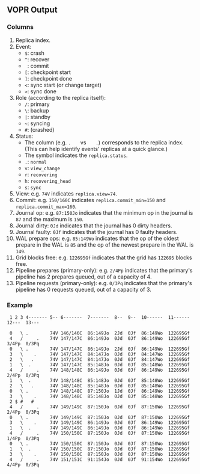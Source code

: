 ## VOPR Output

### Columns

1. Replica index.
2. Event:
    - `$`: crash
    - `^`: recover
    - ` `: commit
    - `[`: checkpoint start
    - `]`: checkpoint done
    - `<`: sync start (or change target)
    - `>`: sync done
3. Role (according to the replica itself):
    - `/`: primary
    - `\`: backup
    - `|`: standby
    - `~`: syncing
    - `#`: (crashed)
4. Status:
    - The column (e.g. `.   ` vs `   .`) corresponds to the replica index. (This can help identify events' replicas at a quick glance.)
    - The symbol indicates the `replica.status`.
    - `.`: `normal`
    - `v`: `view_change`
    - `r`: `recovering`
    - `h`: `recovering_head`
    - `s`: `sync`
5. View: e.g. `74V` indicates `replica.view=74`.
6. Commit: e.g. `150/160C` indicates `replica.commit_min=150` and `replica.commit_max=160`.
7. Journal op: e.g. `87:150Jo` indicates that the minimum op in the journal is `87` and the maximum is `150`.
8. Journal dirty: `0Jd` indicates that the journal has 0 dirty headers.
9. Journal faulty: `0Jf` indicates that the journal has 0 faulty headers.
10. WAL prepare ops: e.g. `85:149Wo` indicates that the op of the oldest prepare in the WAL is `85` and the op of the newest prepare in the WAL is `149`.
11. Grid blocks free: e.g. `122695Gf` indicates that the grid has `122695` blocks free.
12. Pipeline prepares (primary-only): e.g. `2/4Pp` indicates that the primary's pipeline has 2 prepares queued, out of a capacity of 4.
13. Pipeline requests (primary-only): e.g. `0/3Pq` indicates that the primary's pipeline has 0 requests queued, out of a capacity of 3.

### Example

```
 1 2 3 4------- 5-- 6-------  7-------  8--  9--  10------  11------   12---  13---

 0   \ .        74V 146/146C  86:149Jo  2Jd  0Jf  86:149Wo  122695Gf
 4   /     .    74V 147/147C  86:149Jo  0Jd  0Jf  86:149Wo  122695Gf   3/4Pp  0/3Pq
 0   \ .        74V 147/147C  86:149Jo  2Jd  0Jf  86:149Wo  122695Gf
 3   \    .     74V 147/147C  84:147Jo  0Jd  0Jf  84:147Wo  122695Gf
 2   \   .      74V 147/147C  84:147Jo  0Jd  0Jf  84:147Wo  122695Gf
 1   \  .       74V 147/147C  85:148Jo  0Jd  0Jf  85:148Wo  122695Gf
 4   /     .    74V 148/148C  86:149Jo  0Jd  0Jf  86:149Wo  122695Gf   2/4Pp  0/3Pq
 1   \  .       74V 148/148C  85:148Jo  0Jd  0Jf  85:148Wo  122695Gf
 2   \   .      74V 148/148C  85:148Jo  0Jd  0Jf  85:148Wo  122695Gf
 0   \ .        74V 148/148C  87:150Jo  1Jd  0Jf  86:149Wo  122695Gf
 3   \    .     74V 148/148C  85:148Jo  0Jd  0Jf  85:148Wo  122695Gf
 2 $ #   #
 4   /     .    74V 149/149C  87:150Jo  0Jd  0Jf  87:150Wo  122695Gf   2/4Pp  0/3Pq
 0   \ .        74V 149/149C  87:150Jo  0Jd  0Jf  87:150Wo  122695Gf
 3   \    .     74V 149/149C  86:149Jo  0Jd  0Jf  86:149Wo  122695Gf
 1   \  .       74V 149/149C  86:149Jo  0Jd  0Jf  86:149Wo  122695Gf
 4   /     .    74V 150/150C  87:150Jo  0Jd  0Jf  87:150Wo  122695Gf   1/4Pp  0/3Pq
 0   \ .        74V 150/150C  87:150Jo  0Jd  0Jf  87:150Wo  122695Gf
 1   \  .       74V 150/150C  87:150Jo  0Jd  0Jf  87:150Wo  122695Gf
 3   \    .     74V 150/150C  87:150Jo  0Jd  0Jf  87:150Wo  122695Gf
 4   /     .    74V 151/151C  91:154Jo  0Jd  0Jf  91:154Wo  122695Gf   4/4Pp  0/3Pq
```
